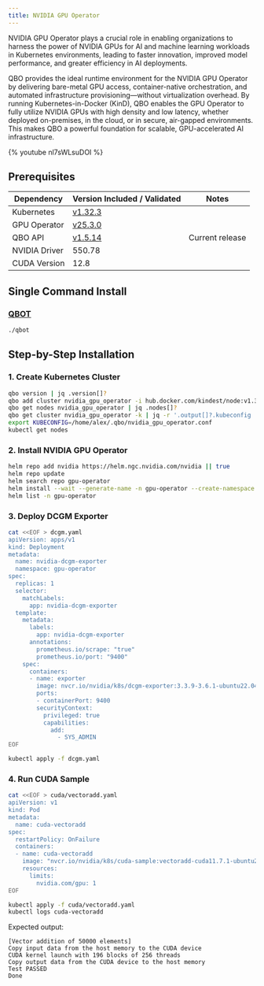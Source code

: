 ```yaml
---
title: NVIDIA GPU Operator
---
```


<!-- <img src="/demos/images/nvidia.svg" width="100"> -->

NVIDIA GPU Operator plays a crucial role in enabling organizations to harness the power of NVIDIA GPUs for AI and machine learning workloads in Kubernetes environments, leading to faster innovation, improved model performance, and greater efficiency in AI deployments.

QBO provides the ideal runtime environment for the NVIDIA GPU Operator by delivering bare-metal GPU access, container-native orchestration, and automated infrastructure provisioning—without virtualization overhead. By running Kubernetes-in-Docker (KinD), QBO enables the GPU Operator to fully utilize NVIDIA GPUs with high density and low latency, whether deployed on-premises, in the cloud, or in secure, air-gapped environments. This makes QBO a powerful foundation for scalable, GPU-accelerated AI infrastructure.

{% youtube nl7sWLsuDOI %}

## Prerequisites

| Dependency    | Version Included / Validated                                       | Notes           |
| ------------- | ------------------------------------------------------------------ | --------------- |
| Kubernetes    | [v1.32.3](https://github.com/kubernetes/kubernetes/tree/v1.32.3)   |                 |
| GPU Operator  | [v25.3.0](https://github.com/NVIDIA/gpu-operator/tree/v25.3.0)     |                 |
| QBO API       | [v1.5.14](http://docs.qbo.io/news/2025/05/08/api-1-5-14-released/) | Current release |
| NVIDIA Driver | 550.78                                                             |                 |
| CUDA Version  | 12.8                                                               |                 |

## Single Command Install

### [QBOT](qbot)

```bash
./qbot 
```

## Step-by-Step Installation

### 1. Create Kubernetes Cluster

```bash
qbo version | jq .version[]?
qbo add cluster nvidia_gpu_operator -i hub.docker.com/kindest/node:v1.32.3 | jq
qbo get nodes nvidia_gpu_operator | jq .nodes[]?
qbo get cluster nvidia_gpu_operator -k | jq -r '.output[]?.kubeconfig | select( . != null)' > /home/alex/.qbo/nvidia_gpu_operator.conf
export KUBECONFIG=/home/alex/.qbo/nvidia_gpu_operator.conf
kubectl get nodes
```

### 2. Install NVIDIA GPU Operator

```bash
helm repo add nvidia https://helm.ngc.nvidia.com/nvidia || true
helm repo update
helm search repo gpu-operator
helm install --wait --generate-name -n gpu-operator --create-namespace nvidia/gpu-operator --set driver.enabled=false --set dcgmExporter.enabled=false
helm list -n gpu-operator
```

### 3. Deploy DCGM Exporter

```bash
cat <<EOF > dcgm.yaml
apiVersion: apps/v1
kind: Deployment
metadata:
  name: nvidia-dcgm-exporter
  namespace: gpu-operator
spec:
  replicas: 1
  selector:
    matchLabels:
      app: nvidia-dcgm-exporter
  template:
    metadata:
      labels:
        app: nvidia-dcgm-exporter
      annotations:
        prometheus.io/scrape: "true"
        prometheus.io/port: "9400"
    spec:
      containers:
      - name: exporter
        image: nvcr.io/nvidia/k8s/dcgm-exporter:3.3.9-3.6.1-ubuntu22.04
        ports:
        - containerPort: 9400
        securityContext:
          privileged: true
          capabilities:
            add:
              - SYS_ADMIN
EOF

kubectl apply -f dcgm.yaml
```

### 4. Run CUDA Sample

```bash
cat <<EOF > cuda/vectoradd.yaml
apiVersion: v1
kind: Pod
metadata:
  name: cuda-vectoradd
spec:
  restartPolicy: OnFailure
  containers:
  - name: cuda-vectoradd
    image: "nvcr.io/nvidia/k8s/cuda-sample:vectoradd-cuda11.7.1-ubuntu20.04"
    resources:
      limits:
        nvidia.com/gpu: 1
EOF

kubectl apply -f cuda/vectoradd.yaml
kubectl logs cuda-vectoradd
```

Expected output:
```text
[Vector addition of 50000 elements]
Copy input data from the host memory to the CUDA device
CUDA kernel launch with 196 blocks of 256 threads
Copy output data from the CUDA device to the host memory
Test PASSED
Done
```